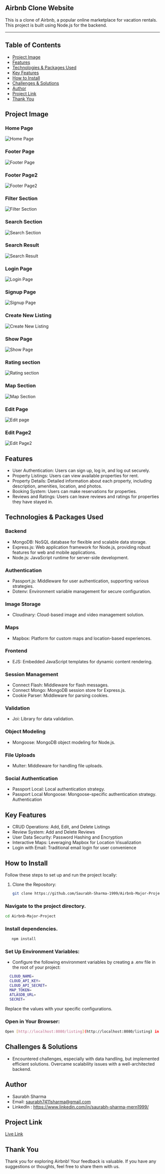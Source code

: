 ## Airbnb Clone Website
This is a clone of Airbnb, a popular online marketplace for vacation rentals. This project is built using Node.js for the backend.
<hr>

## Table of Contents

- [Project Image](#project-image)
- [Features](#features)
- [Technologies & Packages Used](#technologies--packages-used)
- [Key Features](#key-features)
- [How to Install](#how-to-install)
- [Challenges & Solutions](#challenges--solutions)
- [Author](#author)
- [Project Link](#project-link)
- [Thank You](#thank-you)

## Project Image

### Home Page
![Home Page](Screenshots/HomePage.png)

### Footer Page
![Footer Page](Screenshots/Footer.png)

### Footer Page2
![Footer Page2](Screenshots/Footer2.png)

### Filter Section
![Filter Section](Screenshots/FilterSections.png)

### Search Section
![Search Section](Screenshots/Searchsection.png)

### Search Result
![Search Result](Screenshots/SearchResult.png)

### Login Page
![Login Page](Screenshots/LoginPage.png)

### Signup Page
![Signup Page](Screenshots/SignUpPage.png)

### Create New Listing
![Create New Listing](Screenshots/CreatenewListing.png)

### Show Page
![Show Page](Screenshots/ShowPage.png)

### Rating section
![Rating section](Screenshots/Rating.png)

### Map Section
![Map Section](Screenshots/MapSection.png)

### Edit Page
![Edit page](Screenshots/Editpage.png)

### Edit Page2
![Edit Page2](Screenshots/Editpage2.png)

## Features

- User Authentication: Users can sign up, log in, and log out securely.
- Property Listings: Users can view available properties for rent.
- Property Details: Detailed information about each property, including description, amenities, location, and photos.
- Booking System: Users can make reservations for properties.
- Reviews and Ratings: Users can leave reviews and ratings for properties they have stayed in.

## Technologies & Packages Used

### Backend

- MongoDB: NoSQL database for flexible and scalable data storage.
- Express.js: Web application framework for Node.js, providing robust features for web and mobile applications.
- Node.js: JavaScript runtime for server-side development.

### Authentication

- Passport.js: Middleware for user authentication, supporting various strategies.
- Dotenv: Environment variable management for secure configuration.

### Image Storage

- Cloudinary: Cloud-based image and video management solution.

### Maps

- Mapbox: Platform for custom maps and location-based experiences.

### Frontend

- EJS: Embedded JavaScript templates for dynamic content rendering.

### Session Management

- Connect Flash: Middleware for flash messages.
- Connect Mongo: MongoDB session store for Express.js.
- Cookie Parser: Middleware for parsing cookies.

### Validation

- Joi: Library for data validation.

### Object Modeling

- Mongoose: MongoDB object modeling for Node.js.

### File Uploads

- Multer: Middleware for handling file uploads.

### Social Authentication

- Passport Local: Local authentication strategy.
- Passport Local Mongoose: Mongoose-specific authentication strategy. Authentication

## Key Features

- CRUD Operations: Add, Edit, and Delete Listings
- Review System: Add and Delete Reviews
- User Data Security: Password Hashing and Encryption
- Interactive Maps: Leveraging Mapbox for Location Visualization
- Login with Email: Traditional email login for user convenience

## How to Install

Follow these steps to set up and run the project locally:

1. Clone the Repository:
   
   ```bash
   git clone https://github.com/Saurabh-Sharma-1999/Airbnb-Major-Project.git

### Navigate to the project directory.

   ```bash
   cd Airbnb-Major-Project
   ```
### Install dependencies.
 
   ```bash
      npm install
   ```

### Set Up Environment Variables:

- Configure the following environment variables by creating a .env file in the root of your project:
  
```bash
  CLOUD_NAME=
  CLOUD_API_KEY=
  CLOUD_API_SECRET=
  MAP_TOKEN=
  ATLASDB_URL=
  SECRET=
```
Replace the values with your specific configurations.

### Open in Your Browser:
```bash
Open [http://localhost:8080/listing](http://localhost:8080/listing) in your web browser.
```

## Challenges & Solutions

- Encountered challenges, especially with data handling, but implemented efficient solutions. Overcame scalability issues with a well-architected backend.

## Author

- Saurabh Sharma
- Email: saurabh7411sharma@gmail.com
- LinkedIn : https://www.linkedin.com/in/saurabh-sharma-mern1999/

## Project Link

[Live Link](https://airbnb-major-project-sbjr.onrender.com/listing)

## Thank You

Thank you for exploring Airbnb! Your feedback is valuable. If you have any suggestions or thoughts, feel free to share them with us.
